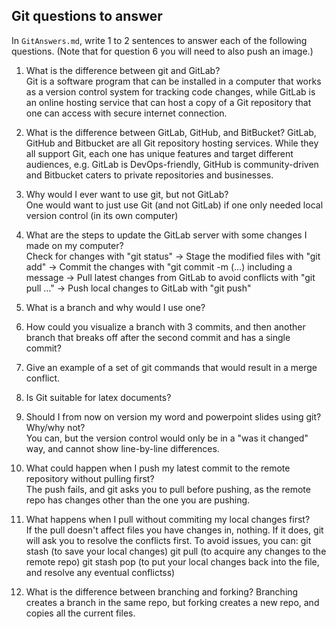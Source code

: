 ## Git questions to answer

In `GitAnswers.md`, write 1 to 2 sentences to answer each of the following
questions.  (Note that for question 6 you will need to also push an image.)

1.	What is the difference between git and GitLab?  
Git is a software program that can be installed in a computer that works as a version control system for tracking code changes, while GitLab is an online hosting service that can host a copy of a Git repository that one can access with secure internet connection.

2.	What is the difference between GitLab, GitHub, and BitBucket? 
GitLab, GitHub and Bitbucket are all Git repository hosting services. While they all support Git, each one has unique features and target different audiences, e.g. GitLab is DevOps-friendly, GitHub is community-driven and Bitbucket caters to private repositories and businesses.

3.	Why would I ever want to use git, but not GitLab?  
One would want to just use Git (and not GitLab) if one only needed local version control (in its own computer)

4.	What are the steps to update the GitLab server with some changes I made on my computer?  
Check for changes with "git status" -> Stage the modified files with "git add" -> Commit the changes with "git commit -m (…) including a message -> Pull latest changes from GitLab to avoid conflicts with "git pull …" -> Push local changes to GitLab with "git push"

5.	What is a branch and why would I use one?  


6.	How could you visualize a branch with 3 commits, and then another branch that breaks off after the second commit and has a single commit?  


7.	Give an example of a set of git commands that would result in a merge conflict.  


8.	Is Git suitable for latex documents?  


9.	Should I from now on version my word and powerpoint slides using git? Why/why not?  
You can, but the version control would only be in a "was it changed" way, and cannot show line-by-line differences. 

10.	What could happen when I push my latest commit to the remote repository without pulling first?  
The push fails, and git asks you to pull before pushing, as the remote repo has changes other than the one you are pushing.

11.	What happens when I pull without commiting my local changes first?  
If the pull doesn't affect files you have changes in, nothing. If it does, git will ask you to resolve the conflicts first. To avoid issues, you can:
git stash (to save your local changes)
git pull (to acquire any changes to the remote repo)
git stash pop (to put your local changes back into the file, and resolve any eventual conflictss)

12.	What is the difference between branching and forking?
Branching creates a branch in the same repo, but forking creates a new repo, and copies all the current files. 

